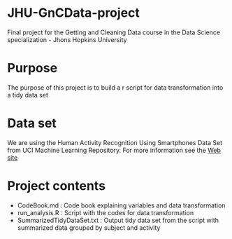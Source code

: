 # JHU-GnCData-project
Final project for the Getting and Cleaning Data course in the Data Science specialization - Jhons Hopkins University

# Purpose

The purpose of this project is to build a r script for data transformation into a tidy data set

# Data set

We are using the Human Activity Recognition Using Smartphones Data Set from UCI Machine Learning Repository. For more information see the [Web site](http://archive.ics.uci.edu/ml/datasets/Human+Activity+Recognition+Using+Smartphones)

# Project contents

* CodeBook.md : Code book explaining variables and data transformation  
* run_analysis.R : Script with the codes for data transformation
* SummarizedTidyDataSet.txt : Output tidy data set from the script with summarized data grouped by subject and activity

